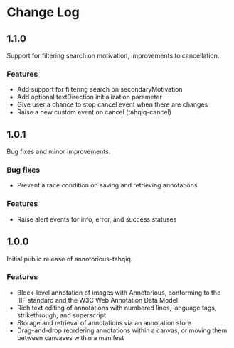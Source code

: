 # Change Log

## 1.1.0

Support for filtering search on motivation, improvements to cancellation.

### Features

- Add support for filtering search on secondaryMotivation
- Add optional textDirection initialization parameter
- Give user a chance to stop cancel event when there are changes
- Raise a new custom event on cancel (tahqiq-cancel)

## 1.0.1

Bug fixes and minor improvements.

### Bug fixes

- Prevent a race condition on saving and retrieving annotations

### Features

- Raise alert events for info, error, and success statuses

## 1.0.0

Initial public release of annotorious-tahqiq.

### Features

- Block-level annotation of images with Annotorious, conforming to the IIIF standard and the W3C Web Annotation Data Model
- Rich text editing of annotations with numbered lines, language tags, strikethrough, and superscript
- Storage and retrieval of annotations via an annotation store
- Drag-and-drop reordering annotations within a canvas, or moving them between canvases within a manifest
